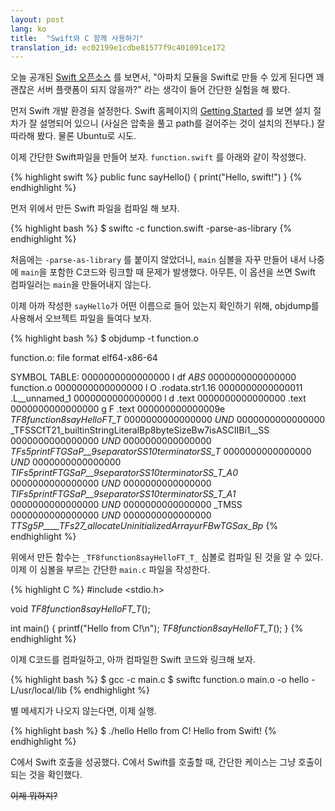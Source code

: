 ```yaml
---
layout: post
lang: ko
title:  "Swift와 C 함께 사용하기" 
translation_id: ec02199e1cdbe81577f9c401091ce172
---
```


<span class="dropcap">오</span>늘 공개된 [Swift 오픈소스](http://swift.org) 를 보면서, "아파치 모듈을 Swift로 만들 수 있게 된다면 꽤 괜찮은 서버 플랫폼이 되지 않을까?" 라는 생각이 들어 간단한 실험을 해 봤다.

먼저 Swift 개발 환경을 설정한다. Swift 홈페이지의 [Getting Started](https://swift.org/getting-started/) 를 보면 설치 절차가 잘 설명되어 있으니 (사실은 압축을 풀고 path를 걸어주는 것이 설치의 전부다.) 잘 따라해 봤다. 물론 Ubuntu로 시도.

이제 간단한 Swift파일을 만들어 보자. `function.swift` 를 아래와 같이 작성했다.

{% highlight swift %}
public func sayHello() {
	print("Hello, swift!")
}
{% endhighlight %}

먼저 위에서 만든 Swift 파일을 컴파일 해 보자.

{% highlight bash %}
$ swiftc -c function.swift -parse-as-library
{% endhighlight %}

처음에는 `-parse-as-library` 를 붙이지 않았더니, `main` 심볼을 자꾸 만들어 내서 나중에 `main`을 포함한 C코드와 링크할 때 문제가 발생했다. 아무튼, 이 옵션을 쓰면 Swift 컴파일러는 `main`을 만들어내지 않는다.

이제 아까 작성한 `sayHello`가 어떤 이름으로 들어 있는지 확인하기 위해, objdump를 사용해서 오브젝트 파일을 들여다 보자.

{% highlight bash %}
$ objdump -t function.o

function.o:     file format elf64-x86-64

SYMBOL TABLE:
0000000000000000 l    df *ABS*	0000000000000000 function.o
0000000000000000 l     O .rodata.str1.16	0000000000000011 .L__unnamed_1
0000000000000000 l    d  .text	0000000000000000 .text
0000000000000000 g     F .text	000000000000009e _TF8function8sayHelloFT_T_
0000000000000000         *UND*	0000000000000000 _TFSSCfT21_builtinStringLiteralBp8byteSizeBw7isASCIIBi1__SS
0000000000000000         *UND*	0000000000000000 _TFs5printFTGSaP__9separatorSS10terminatorSS_T_
0000000000000000         *UND*	0000000000000000 _TIFs5printFTGSaP__9separatorSS10terminatorSS_T_A0_
0000000000000000         *UND*	0000000000000000 _TIFs5printFTGSaP__9separatorSS10terminatorSS_T_A1_
0000000000000000         *UND*	0000000000000000 _TMSS
0000000000000000         *UND*	0000000000000000 _TTSg5P____TFs27_allocateUninitializedArrayurFBwTGSax_Bp_
{% endhighlight %}

위에서 만든 함수는 `_TF8function8sayHelloFT_T_` 심볼로 컴파일 된 것을 알 수 있다.
이제 이 심볼을 부르는 간단한 `main.c` 파일을 작성한다.

{% highlight C %}
#include <stdio.h>

void _TF8function8sayHelloFT_T_();

int main() {
    printf("Hello from C!\n");
    _TF8function8sayHelloFT_T_();
}
{% endhighlight %}

이제 C코드를 컴파일하고, 아까 컴파일한 Swift 코드와 링크해 보자.

{% highlight bash %}
$ gcc -c main.c
$ swiftc function.o main.o -o hello -L/usr/local/lib
{% endhighlight %}

별 메세지가 나오지 않는다면, 이제 실행.

{% highlight bash %}
$ ./hello
Hello from C!
Hello from Swift!
{% endhighlight %}

C에서 Swift 호출을 성공했다. C에서 Swift를 호출할 때, 간단한 케이스는 그냥 호출이 되는 것을 확인했다.

<strike>이제 뭐하지?</strike>